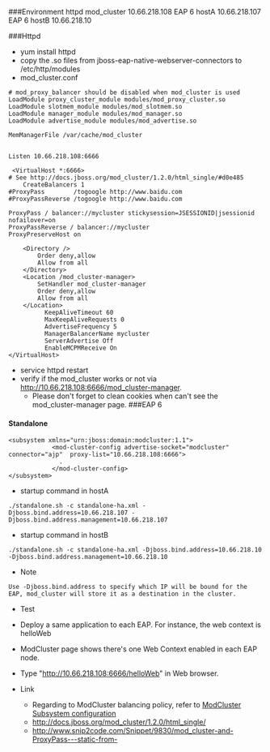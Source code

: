 ###Environment
httpd mod_cluster 10.66.218.108
EAP 6 hostA 10.66.218.107
EAP 6 hostB 10.66.218.10

###Httpd
- yum install httpd
- copy the .so files from jboss-eap-native-webserver-connectors to /etc/http/modules
- mod_cluster.conf

~~~
# mod_proxy_balancer should be disabled when mod_cluster is used
LoadModule proxy_cluster_module modules/mod_proxy_cluster.so
LoadModule slotmem_module modules/mod_slotmem.so
LoadModule manager_module modules/mod_manager.so
LoadModule advertise_module modules/mod_advertise.so

MemManagerFile /var/cache/mod_cluster


Listen 10.66.218.108:6666

 <VirtualHost *:6666>
# See http://docs.jboss.org/mod_cluster/1.2.0/html_single/#d0e485
    CreateBalancers 1
#ProxyPass        /togoogle http://www.baidu.com
#ProxyPassReverse /togoogle http://www.baidu.com

ProxyPass / balancer://mycluster stickysession=JSESSIONID|jsessionid nofailover=on
ProxyPassReverse / balancer://mycluster
ProxyPreserveHost on

    <Directory />
        Order deny,allow
        Allow from all
    </Directory>
    <Location /mod_cluster-manager>
        SetHandler mod_cluster-manager
        Order deny,allow
        Allow from all
    </Location>
          KeepAliveTimeout 60
          MaxKeepAliveRequests 0
          AdvertiseFrequency 5
          ManagerBalancerName mycluster
          ServerAdvertise Off
          EnableMCPMReceive On
</VirtualHost>
~~~
- service httpd restart
- verify if the mod_cluster works or not via http://10.66.218.108:6666/mod_cluster-manager.
  - Please don't forget to clean cookies when can't see the mod_cluster-manager page.
###EAP 6
#### Standalone
~~~
<subsystem xmlns="urn:jboss:domain:modcluster:1.1">
            <mod-cluster-config advertise-socket="modcluster" connector="ajp"  proxy-list="10.66.218.108:6666">
              .
            </mod-cluster-config>
</subsystem>
~~~
- startup command in hostA
~~~
./standalone.sh -c standalone-ha.xml -Djboss.bind.address=10.66.218.107 -Djboss.bind.address.management=10.66.218.107
~~~
- startup command in hostB
~~~
./standalone.sh -c standalone-ha.xml -Djboss.bind.address=10.66.218.10 -Djboss.bind.address.management=10.66.218.10
~~~
- Note
~~~
Use -Djboss.bind.address to specify which IP will be bound for the EAP, mod_cluster will store it as a destination in the cluster.
~~~

- Test 
 - Deploy a same application to each EAP. For instance, the web context is helloWeb
 - ModCluster page shows there's one Web Context enabled in each EAP node.
 - Type "http://10.66.218.108:6666/helloWeb" in Web browser.

- Link 
   - Regarding to ModCluster balancing policy, refer to [ModCluster Subsystem configuration](http://docs.jboss.org/mod_cluster/1.2.0/html_single/#ModClusterSubSystemConfiguration)
   - http://docs.jboss.org/mod_cluster/1.2.0/html_single/
   - http://www.snip2code.com/Snippet/9830/mod_cluster-and-ProxyPass---static-from-
